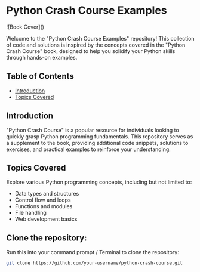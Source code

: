 # Python Crash Course Examples
![Book Cover]([<URL to Book Cover Image>](https://m.media-amazon.com/images/I/81py-nCTfrL._AC_UF1000,1000_QL80_.jpg))

Welcome to the "Python Crash Course Examples" repository! This collection of code and solutions is inspired by the concepts covered in the "Python Crash Course" book, designed to help you solidify your Python skills through hands-on examples.

## Table of Contents
- [Introduction](#introduction)
- [Topics Covered](#topics-covered)

## Introduction

"Python Crash Course" is a popular resource for individuals looking to quickly grasp Python programming fundamentals. This repository serves as a supplement to the book, providing additional code snippets, solutions to exercises, and practical examples to reinforce your understanding.

## Topics Covered

Explore various Python programming concepts, including but not limited to:
- Data types and structures
- Control flow and loops
- Functions and modules
- File handling
- Web development basics

## Clone the repository:
Run this into your command prompt / Terminal to clone the repository:
   
```bash
git clone https://github.com/your-username/python-crash-course.git
